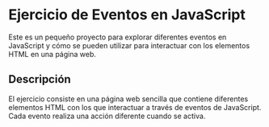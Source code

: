 # Ejercicio de Eventos en JavaScript
Este es un pequeño proyecto para explorar diferentes eventos en JavaScript y cómo se pueden utilizar para interactuar con los elementos HTML en una página web.

## Descripción
El ejercicio consiste en una página web sencilla que contiene diferentes elementos HTML con los que interactuar a través de eventos de JavaScript. Cada evento realiza una acción diferente cuando se activa.
